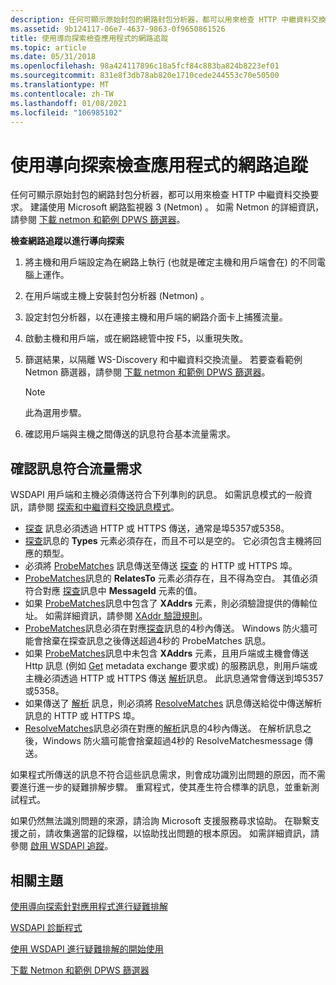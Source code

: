 ```yaml
---
description: 任何可顯示原始封包的網路封包分析器，都可以用來檢查 HTTP 中繼資料交換要求。 建議使用 Microsoft 網路監視器 3 (Netmon) 。 如需 Netmon 的詳細資訊，請參閱下載 Netmon 和範例 DPWS 篩選器。
ms.assetid: 9b124117-06e7-4637-9863-0f9650861526
title: 使用導向探索檢查應用程式的網路追蹤
ms.topic: article
ms.date: 05/31/2018
ms.openlocfilehash: 98a424117896c18a5fcf84c883ba824b8223ef01
ms.sourcegitcommit: 831e8f3db78ab820e1710cede244553c70e50500
ms.translationtype: MT
ms.contentlocale: zh-TW
ms.lasthandoff: 01/08/2021
ms.locfileid: "106985102"
---
```

# <a name="inspecting-network-traces-for-applications-using-directed-discovery"></a>使用導向探索檢查應用程式的網路追蹤

任何可顯示原始封包的網路封包分析器，都可以用來檢查 HTTP 中繼資料交換要求。 建議使用 Microsoft 網路監視器 3 (Netmon) 。 如需 Netmon 的詳細資訊，請參閱 [下載 netmon 和範例 DPWS 篩選器](downloading-netmon-and-sample-dpws-filters.md)。

**檢查網路追蹤以進行導向探索**

1.  將主機和用戶端設定為在網路上執行 (也就是確定主機和用戶端會在) 的不同電腦上運作。
2.  在用戶端或主機上安裝封包分析器 (Netmon) 。
3.  設定封包分析器，以在連接主機和用戶端的網路介面卡上捕獲流量。
4.  啟動主機和用戶端，或在網路總管中按 F5，以重現失敗。
5.  篩選結果，以隔離 WS-Discovery 和中繼資料交換流量。 若要查看範例 Netmon 篩選器，請參閱 [下載 netmon 和範例 DPWS 篩選器](downloading-netmon-and-sample-dpws-filters.md)。
    > [!Note]  
    > 此為選用步驟。

     

6.  確認用戶端與主機之間傳送的訊息符合基本流量需求。

## <a name="verifying-that-messages-meet-traffic-requirements"></a>確認訊息符合流量需求

WSDAPI 用戶端和主機必須傳送符合下列準則的訊息。 如需訊息模式的一般資訊，請參閱 [探索和中繼資料交換訊息模式](discovery-and-metadata-exchange-message-patterns.md)。

-   [探查](probe-message.md) 訊息必須透過 HTTP 或 HTTPS 傳送，通常是埠5357或5358。
-   [探查](probe-message.md)訊息的 **Types** 元素必須存在，而且不可以是空的。 它必須包含主機將回應的類型。
-   必須將 [ProbeMatches](probematches-message.md) 訊息傳送至傳送 [探查](probe-message.md) 的 HTTP 或 HTTPS 埠。
-   [ProbeMatches](probematches-message.md)訊息的 **RelatesTo** 元素必須存在，且不得為空白。 其值必須符合對應 [探查](probe-message.md)訊息中 **MessageId** 元素的值。
-   如果 [ProbeMatches](probematches-message.md)訊息中包含了 **XAddrs** 元素，則必須驗證提供的傳輸位址。 如需詳細資訊，請參閱 [XAddr 驗證規則](xaddr-validation-rules.md)。
-   [ProbeMatches](probematches-message.md)訊息必須在對應[探查](probe-message.md)訊息的4秒內傳送。 Windows 防火牆可能會捨棄在探查訊息之後傳送超過4秒的 ProbeMatches 訊息。
-   如果 [ProbeMatches](probematches-message.md)訊息中未包含 **XAddrs** 元素，且用戶端或主機會傳送 Http 訊息 (例如 [Get](get--metadata-exchange--http-request-and-message.md) metadata exchange 要求或) 的服務訊息，則用戶端或主機必須透過 HTTP 或 HTTPS 傳送 [解析](resolve-message.md)訊息。 此訊息通常會傳送到埠5357或5358。
-   如果傳送了 [解析](resolve-message.md) 訊息，則必須將 [ResolveMatches](resolvematches-message.md) 訊息傳送給從中傳送解析訊息的 HTTP 或 HTTPS 埠。
-   [ResolveMatches](resolvematches-message.md)訊息必須在對應的[解析](resolve-message.md)訊息的4秒內傳送。 在解析訊息之後，Windows 防火牆可能會捨棄超過4秒的 ResolveMatchesmessage 傳送。

如果程式所傳送的訊息不符合這些訊息需求，則會成功識別出問題的原因，而不需要進行進一步的疑難排解步驟。 重寫程式，使其產生符合標準的訊息，並重新測試程式。

如果仍然無法識別問題的來源，請洽詢 Microsoft 支援服務尋求協助。 在聯繫支援之前，請收集適當的記錄檔，以協助找出問題的根本原因。 如需詳細資訊，請參閱 [啟用 WSDAPI 追蹤](enabling-wsdapi-tracing.md)。

## <a name="related-topics"></a>相關主題

<dl> <dt>

[使用導向探索針對應用程式進行疑難排解](troubleshooting-applications-using-directed-discovery.md)
</dt> <dt>

[WSDAPI 診斷程式](wsdapi-diagnostic-procedures.md)
</dt> <dt>

[使用 WSDAPI 進行疑難排解的開始使用](getting-started-with-wsdapi-troubleshooting.md)
</dt> <dt>

[下載 Netmon 和範例 DPWS 篩選器](downloading-netmon-and-sample-dpws-filters.md)
</dt> </dl>

 

 



